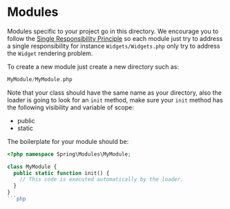 # Modules

Modules specific to your project go in this directory. We encourage you to follow the [Single
Responsibility Principle](https://en.wikipedia.org/wiki/Single_responsibility_principle) so each 
module just try to address a single responsibility for instance `Widgets/Widgets.php` only 
try to address the `Widget` rendering problem.

To create a new module just create a new directory such as: 

```php
MyModule/MyModule.php
```

Note that your class should have the same name as your directory, also the loader is going to look
for an  `init` method, make sure your `init` method has the following visibility and variable of scope:

- public
- static

The boilerplate for your module should be:

```php
<?php namespace Spring\Modules\MyModule;

class MyModule {
  public static function init() {
    // This code is executed automatically by the loader.
  }
}
```php
